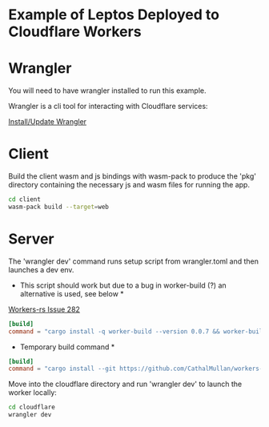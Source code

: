 # Example of Leptos Deployed to Cloudflare Workers

# Wrangler

You will need to have wrangler installed to run this example.

Wrangler is a cli tool for interacting with Cloudflare services:

[Install/Update Wrangler](https://developers.cloudflare.com/workers/wrangler/install-and-update/)

# Client

Build the client wasm and js bindings with wasm-pack to produce the 'pkg' directory containing the necessary js and wasm files for running the app.

```sh
cd client
wasm-pack build --target=web
```

# Server

The 'wrangler dev' command runs setup script from wrangler.toml and then launches a dev env.

* This script should work but due to a bug in worker-build (?) an alternative is used, see below *

[Workers-rs Issue 282](https://github.com/cloudflare/workers-rs/issues/282)

```toml
[build]
command = "cargo install -q worker-build --version 0.0.7 && worker-build --release"
```

* Temporary build command *

```toml
[build]
command = "cargo install --git https://github.com/CathalMullan/workers-rs worker-build && worker-build --release"
```

Move into the cloudflare directory and run 'wrangler dev' to launch the worker locally:

```sh
cd cloudflare
wrangler dev
```

